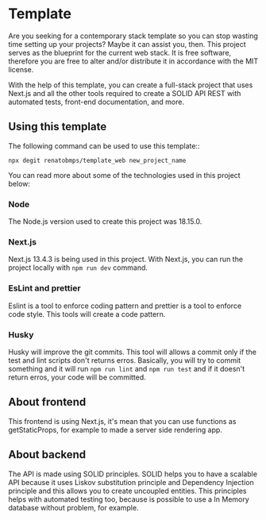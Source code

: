 # Template

Are you seeking for a contemporary stack template so you can stop wasting time setting up your projects? Maybe it can assist you, then. This project serves as the blueprint for the current web stack. It is free software, therefore you are free to alter and/or distribute it in accordance with the MIT license.

With the help of this template, you can create a full-stack project that uses Next.js and all the other tools required to create a SOLID API REST with automated tests, front-end documentation, and more.

## Using this template

The following command can be used to use this template::

```
npx degit renatobmps/template_web new_project_name
```

You can read more about some of the technologies used in this project below:

### Node
The Node.js version used to create this project was 18.15.0.

### Next.js
Next.js 13.4.3 is being used in this project. With Next.js, you can run the project locally with ```npm run dev``` command.

### EsLint and prettier
Eslint is a tool to enforce coding pattern and prettier is a tool to enforce code style. This tools will create a code pattern.

### Husky
Husky will improve the git commits. This tool will allows a commit only if the test and lint scripts don't returns erros. Basically, you will try to commit something and it will run ```npm run lint``` and ```npm run test``` and if it doesn't return erros, your code will be committed.

## About frontend

This frontend is using Next.js, it's mean that you can use functions as getStaticProps, for example to made a server side rendering app.

## About backend

The API is made using SOLID principles. SOLID helps you to have a scalable API because it uses Liskov substitution principle and Dependency Injection principle and this allows you to create uncoupled entities. This principles helps with automated testing too, because is possible to use a In Memory database without problem, for example.